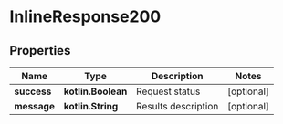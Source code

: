 
# InlineResponse200

## Properties
Name | Type | Description | Notes
------------ | ------------- | ------------- | -------------
**success** | **kotlin.Boolean** | Request status |  [optional]
**message** | **kotlin.String** | Results description |  [optional]



